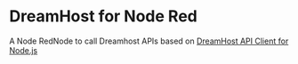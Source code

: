 # DreamHost for Node Red
A Node RedNode to call Dreamhost APIs based on [DreamHost API Client for Node.js](https://www.npmjs.com/package/dreamhost)
